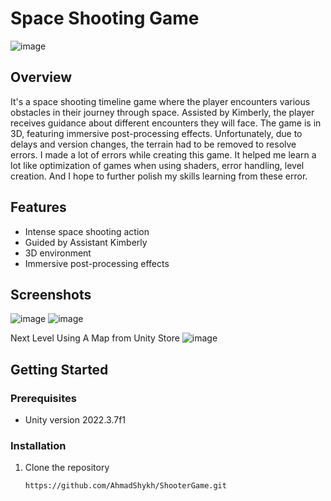 # Space Shooting Game

![image](https://github.com/AhmadShykh/ShooterGame/assets/52326090/39768051-7884-4673-869a-f73a35961054)

## Overview

It's a space shooting timeline game where the player encounters various obstacles in their journey through space. Assisted by Kimberly, the player receives guidance about different encounters they will face. The game is in 3D, featuring immersive post-processing effects. Unfortunately, due to delays and version changes, the terrain had to be removed to resolve errors. I made a lot of errors while creating this game. It helped me learn a lot like optimization of games when using shaders, error handling, level creation. And I hope to further polish my skills learning from these error.

## Features

- Intense space shooting action
- Guided by Assistant Kimberly
- 3D environment
- Immersive post-processing effects

## Screenshots

![image](https://github.com/AhmadShykh/ShooterGame/assets/52326090/6f387cc1-e82d-48c9-b9ce-e05ffe415e99)
![image](https://github.com/AhmadShykh/ShooterGame/assets/52326090/6284c392-1726-44f6-b920-6962738f239f)

Next Level Using A Map from Unity Store
![image](https://github.com/AhmadShykh/ShooterGame/assets/52326090/306dbdc3-7658-43a9-a629-0ea014f9ab4f)

## Getting Started

### Prerequisites

- Unity version 2022.3.7f1

### Installation

1. Clone the repository
   ```bash
   https://github.com/AhmadShykh/ShooterGame.git
